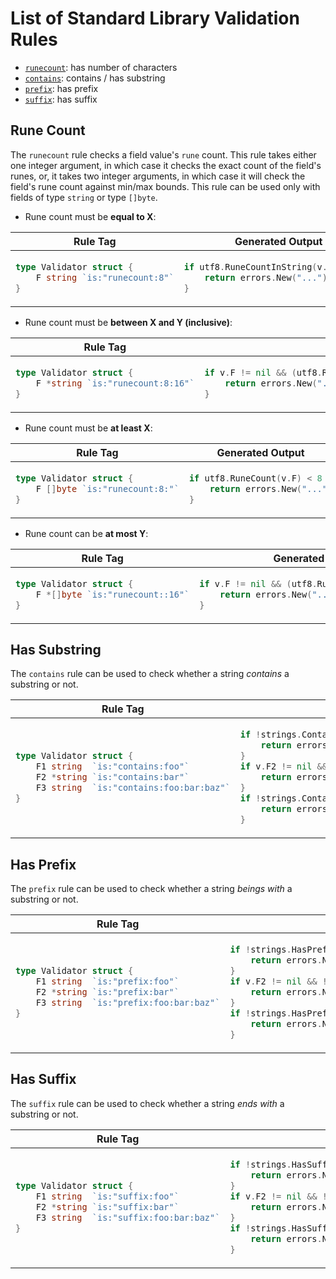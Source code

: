 # List of Standard Library Validation Rules

- [`runecount`](#has-rune-count): has number of characters
- [`contains`](#has-substring): contains / has substring
- [`prefix`](#has-prefix): has prefix
- [`suffix`](#has-suffix): has suffix

## Rune Count

The `runecount` rule checks a field value's `rune` count. This rule takes either
one integer argument, in which case it checks the exact count of the field's runes,
or, it takes two integer arguments, in which case it will check the field's rune
count against min/max bounds. This rule can be used only with fields of type `string`
or type `[]byte`.

- Rune count must be **equal to X**:

<table><thead><tr><th>Rule Tag</th><th>Generated Output</th></tr></thead><tbody>
<tr><td>

```go
type Validator struct {
	F string `is:"runecount:8"`
}
```

</td><td>

```go
if utf8.RuneCountInString(v.F) != 8 {
	return errors.New("...")
}
```

</td></tr>
</tbody></table>

- Rune count must be **between X and Y (inclusive)**:

<table><thead><tr><th>Rule Tag</th><th>Generated Output</th></tr></thead><tbody>
<tr><td>

```go
type Validator struct {
	F *string `is:"runecount:8:16"`
}
```

</td><td>

```go
if v.F != nil && (utf8.RuneCountInString(*v.F) < 8 || utf8.RuneCountInString(*v.F) > 16) {
	return errors.New("...")
}
```

</td></tr>
</tbody></table>

- Rune count must be **at least X**:

<table><thead><tr><th>Rule Tag</th><th>Generated Output</th></tr></thead><tbody>
<tr><td>

```go
type Validator struct {
	F []byte `is:"runecount:8:"`
}
```

</td><td>

```go
if utf8.RuneCount(v.F) < 8 {
	return errors.New("...")
}
```

</td></tr>
</tbody></table>

- Rune count can be **at most Y**:

<table><thead><tr><th>Rule Tag</th><th>Generated Output</th></tr></thead><tbody>
<tr><td>

```go
type Validator struct {
	F *[]byte `is:"runecount::16"`
}
```

</td><td>

```go
if v.F != nil && (utf8.RuneCount(*v.F) > 16) {
	return errors.New("...")
}
```

</td></tr>
</tbody></table>

## Has Substring

The `contains` rule can be used to check whether a string *contains* a substring or not.

<table><thead><tr><th>Rule Tag</th><th>Generated Output</th></tr></thead><tbody>
<tr><td>

```go
type Validator struct {
	F1 string  `is:"contains:foo"`
	F2 *string `is:"contains:bar"`
	F3 string  `is:"contains:foo:bar:baz"`
}
```

</td><td>

```go
if !strings.Contains(v.F1, "foo") {
	return errors.New("...")
}
if v.F2 != nil && !strings.Contains(*v.F2, "bar") {
	return errors.New("...")
}
if !strings.Contains(v.F3, "foo") && !strings.Contains(v.F3, "bar") && !strings.Contains(v.F3, "baz") {
	return errors.New("...")
}
```

</td></tr>
</tbody></table>

## Has Prefix

The `prefix` rule can be used to check whether a string *beings with* a substring or not.

<table><thead><tr><th>Rule Tag</th><th>Generated Output</th></tr></thead><tbody>
<tr><td>

```go
type Validator struct {
	F1 string  `is:"prefix:foo"`
	F2 *string `is:"prefix:bar"`
	F3 string  `is:"prefix:foo:bar:baz"`
}
```

</td><td>

```go
if !strings.HasPrefix(v.F1, "foo") {
	return errors.New("...")
}
if v.F2 != nil && !strings.HasPrefix(*v.F2, "bar") {
	return errors.New("...")
}
if !strings.HasPrefix(v.F3, "foo") && !strings.HasPrefix(v.F3, "bar") && !strings.HasPrefix(v.F3, "baz") {
	return errors.New("...")
}
```

</td></tr>
</tbody></table>

## Has Suffix

The `suffix` rule can be used to check whether a string *ends with* a substring or not.

<table><thead><tr><th>Rule Tag</th><th>Generated Output</th></tr></thead><tbody>
<tr><td>

```go
type Validator struct {
	F1 string  `is:"suffix:foo"`
	F2 *string `is:"suffix:bar"`
	F3 string  `is:"suffix:foo:bar:baz"`
}
```

</td><td>

```go
if !strings.HasSuffix(v.F1, "foo") {
	return errors.New("...")
}
if v.F2 != nil && !strings.HasSuffix(*v.F2, "bar") {
	return errors.New("...")
}
if !strings.HasSuffix(v.F3, "foo") && !strings.HasSuffix(v.F3, "bar") && !strings.HasSuffix(v.F3, "baz") {
	return errors.New("...")
}
```

</td></tr>
</tbody></table>
